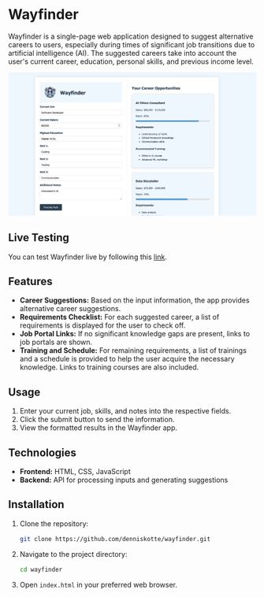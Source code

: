 # Wayfinder

Wayfinder is a single-page web application designed to suggest alternative careers to users, especially during times of significant job transitions due to artificial intelligence (AI). The suggested careers take into account the user's current career, education, personal skills, and previous income level.

![Wayfinder Screenshot](img/screenshot.png)

## Live Testing

You can test Wayfinder live by following this [link](https://github.com/denniskotte/wayfinder/edit/main/README.md).

## Features

- **Career Suggestions:** Based on the input information, the app provides alternative career suggestions.
- **Requirements Checklist:** For each suggested career, a list of requirements is displayed for the user to check off.
- **Job Portal Links:** If no significant knowledge gaps are present, links to job portals are shown.
- **Training and Schedule:** For remaining requirements, a list of trainings and a schedule is provided to help the user acquire the necessary knowledge. Links to training courses are also included.

## Usage

1. Enter your current job, skills, and notes into the respective fields.
2. Click the submit button to send the information.
3. View the formatted results in the Wayfinder app.

## Technologies

- **Frontend:** HTML, CSS, JavaScript
- **Backend:** API for processing inputs and generating suggestions

## Installation

1. Clone the repository:
   ```bash
   git clone https://github.com/denniskotte/wayfinder.git
   ```
2. Navigate to the project directory:
   ```bash
   cd wayfinder
   ```
3. Open `index.html` in your preferred web browser.